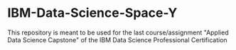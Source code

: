 # IBM-Data-Science-Space-Y
This repository is meant to be used for the last course/assignment "Applied Data Science Capstone" of the IBM Data Science Professional Certification
